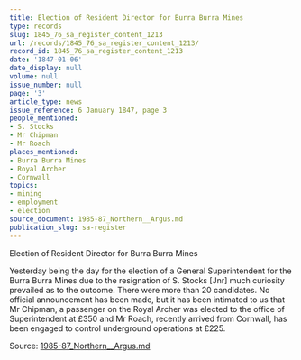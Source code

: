 ```yaml
---
title: Election of Resident Director for Burra Burra Mines
type: records
slug: 1845_76_sa_register_content_1213
url: /records/1845_76_sa_register_content_1213/
record_id: 1845_76_sa_register_content_1213
date: '1847-01-06'
date_display: null
volume: null
issue_number: null
page: '3'
article_type: news
issue_reference: 6 January 1847, page 3
people_mentioned:
- S. Stocks
- Mr Chipman
- Mr Roach
places_mentioned:
- Burra Burra Mines
- Royal Archer
- Cornwall
topics:
- mining
- employment
- election
source_document: 1985-87_Northern__Argus.md
publication_slug: sa-register
---
```


Election of Resident Director for Burra Burra Mines

Yesterday being the day for the election of a General Superintendent for the Burra Burra Mines due to the resignation of S. Stocks [Jnr] much curiosity prevailed as to the outcome.  There were more than 20 candidates.  No official announcement has been made, but it has been intimated to us that Mr Chipman, a passenger on the Royal Archer was elected to the office of Superintendent at £350 and Mr Roach, recently arrived from Cornwall, has been engaged to control underground operations at £225.

Source: [1985-87_Northern__Argus.md](/downloads/markdown/1985-87_Northern__Argus.md)
